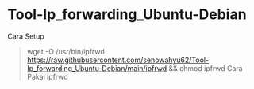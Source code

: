 # Tool-Ip_forwarding_Ubuntu-Debian
Cara Setup
>wget -O /usr/bin/ipfrwd https://raw.githubusercontent.com/senowahyu62/Tool-Ip_forwarding_Ubuntu-Debian/main/ipfrwd && chmod ipfrwd
Cara Pakai
>ipfrwd
